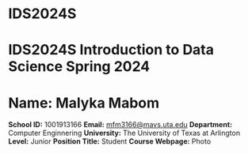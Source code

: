 # IDS2024S

# **IDS2024S Introduction to Data Science Spring 2024**

# **Name:** Malyka Mabom
**School ID:** 1001913166
**Email:** mfm3166@mavs.uta.edu
**Department:** Computer Enginnering
**University:** The University of Texas at Arlington
**Level:** Junior
**Position Title:** Student
**Course Webpage:** 
Photo 
